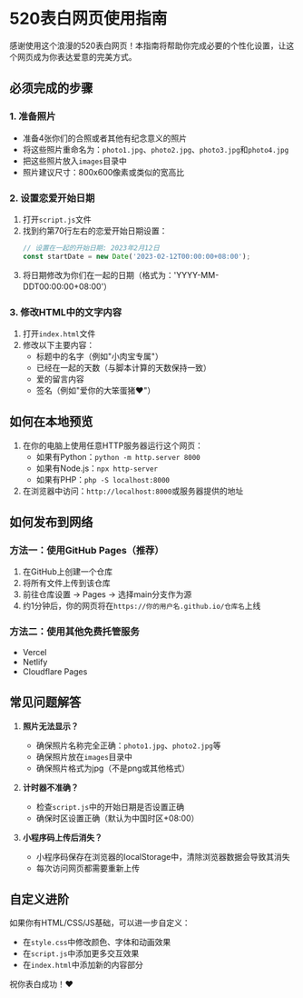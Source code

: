# 520表白网页使用指南

感谢使用这个浪漫的520表白网页！本指南将帮助你完成必要的个性化设置，让这个网页成为你表达爱意的完美方式。

## 必须完成的步骤

### 1. 准备照片

- 准备4张你们的合照或者其他有纪念意义的照片
- 将这些照片重命名为：`photo1.jpg`、`photo2.jpg`、`photo3.jpg`和`photo4.jpg`
- 把这些照片放入`images`目录中
- 照片建议尺寸：800x600像素或类似的宽高比

### 2. 设置恋爱开始日期

1. 打开`script.js`文件
2. 找到约第70行左右的恋爱开始日期设置：
   ```javascript
   // 设置在一起的开始日期: 2023年2月12日
   const startDate = new Date('2023-02-12T00:00:00+08:00');
   ```
3. 将日期修改为你们在一起的日期（格式为：'YYYY-MM-DDT00:00:00+08:00'）

### 3. 修改HTML中的文字内容

1. 打开`index.html`文件
2. 修改以下主要内容：
   - 标题中的名字（例如"小肉宝专属"）
   - 已经在一起的天数（与脚本计算的天数保持一致）
   - 爱的留言内容
   - 签名（例如"爱你的大笨蛋猪❤️"）

## 如何在本地预览

1. 在你的电脑上使用任意HTTP服务器运行这个网页：
   - 如果有Python：`python -m http.server 8000`
   - 如果有Node.js：`npx http-server`
   - 如果有PHP：`php -S localhost:8000`
2. 在浏览器中访问：`http://localhost:8000`或服务器提供的地址

## 如何发布到网络

### 方法一：使用GitHub Pages（推荐）

1. 在GitHub上创建一个仓库
2. 将所有文件上传到该仓库
3. 前往仓库设置 -> Pages -> 选择main分支作为源
4. 约1分钟后，你的网页将在`https://你的用户名.github.io/仓库名`上线

### 方法二：使用其他免费托管服务

- Vercel
- Netlify
- Cloudflare Pages

## 常见问题解答

1. **照片无法显示？**
   - 确保照片名称完全正确：`photo1.jpg`、`photo2.jpg`等
   - 确保照片放在`images`目录中
   - 确保照片格式为jpg（不是png或其他格式）

2. **计时器不准确？**
   - 检查`script.js`中的开始日期是否设置正确
   - 确保时区设置正确（默认为中国时区+08:00）

3. **小程序码上传后消失？**
   - 小程序码保存在浏览器的localStorage中，清除浏览器数据会导致其消失
   - 每次访问网页都需要重新上传

## 自定义进阶

如果你有HTML/CSS/JS基础，可以进一步自定义：

- 在`style.css`中修改颜色、字体和动画效果
- 在`script.js`中添加更多交互效果
- 在`index.html`中添加新的内容部分

祝你表白成功！❤️ 